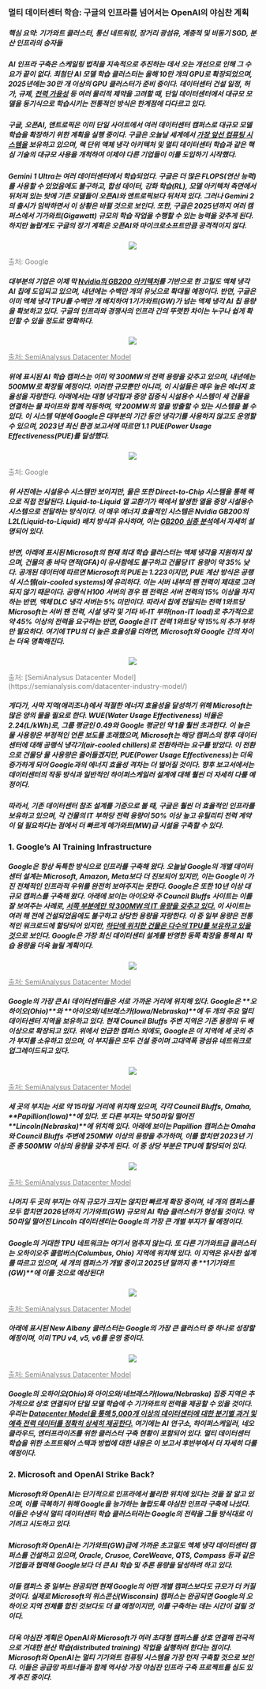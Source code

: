 ### 멀티 데이터센터 학습: 구글의 인프라를 넘어서는 OpenAI의 야심찬 계획 ###

##### <p color="green">핵심 요약: 기가와트 클러스터, 통신 네트워킹, 장거리 광섬유, 계층적 및 비동기 SGD, 분산 인프라의 승자들</p> #####

##### AI 인프라 구축은 스케일링 법칙을 지속적으로 추진하는 데서 오는 개선으로 인해 그 수요가 끝이 없다. 최첨단 AI 모델 학습 클러스터는 올해 10만 개의 GPU로 확장되었으며, 2025년에는 30만 개 이상의 GPU 클러스터가 준비 중이다. 데이터센터 건설 일정, 허가, 규제, <a href="https://semianalysis.com/2024/03/13/ai-datacenter-energy-dilemma-race/" target="_blank">전력 가용성</a> 등 여러 물리적 제약을 고려할 때, 단일 데이터센터에서 대규모 모델을 동기식으로 학습시키는 전통적인 방식은 한계점에 다다르고 있다. #####
##### 구글, 오픈AI, 앤트로픽은 이미 단일 사이트에서 여러 데이터센터 캠퍼스로 대규모 모델 학습을 확장하기 위한 계획을 실행 중이다. 구글은 오늘날 세계에서 [가장 앞선 컴퓨팅 시스템을](https://semianalysis.com/2023/04/12/google-ai-infrastructure-supremacy/) 보유하고 있으며, 랙 단위 액체 냉각 아키텍처 및 멀티 데이터센터 학습과 같은 핵심 기술의 대규모 사용을 개척하여 이제야 다른 기업들이 이를 도입하기 시작했다. #####
##### Gemini 1 Ultra는 여러 데이터센터에서 학습되었다. 구글은 더 많은 FLOPS(연산 능력)를 사용할 수 있었음에도 불구하고, 합성 데이터, 강화 학습(RL), 모델 아키텍처 측면에서 뒤처져 있는 탓에 기존 모델들이 오픈AI와 앤트로픽보다 뒤처져 있다. 그러나 Gemini 2의 출시가 임박하면서 이 상황은 바뀔 것으로 보인다. 또한, 구글은 2025년까지 여러 캠퍼스에서 기가와트(Gigawatt) 규모의 학습 작업을 수행할 수 있는 능력을 갖추게 된다. 하지만 놀랍게도 구글의 장기 계획은 오픈AI와 마이크로소프트만큼 공격적이지 않다. #####

<p align="center"><img src = "./scalinglaw-20241211/images01.png"></p>
<p align="left" style="color: gray;" size="10"> 출처: Google</p>

##### 대부분의 기업은 이제 막 [Nvidia의 GB200 아키텍처](https://semianalysis.com/2024/07/17/gb200-hardware-architecture-and-component/)를 기반으로 한 고밀도 액체 냉각 AI 칩에 도입되고 있으며, 내년에는 수백만 개의 유닛으로 확대될 예정이다. 반면, 구글은 이미 액체 냉각 TPU를 수백만 개 배치하여 1기가와트(GW)가 넘는 액체 냉각 AI 칩 용량을 확보하고 있다. 구글의 인프라와 경쟁사의 인프라 간의 뚜렷한 차이는 누구나 쉽게 확인할 수 있을 정도로 명확하다. #####

<p align="center"><img src = "./scalinglaw-20241211/images02.png"></p>
<a href="https://semianalysis.com/2024/03/13/ai-datacenter-energy-dilemma-race/" target="_blank" align="left" style="color: gray;" size="10" target="_blank">출처: SemiAnalysus Datacenter Model</a>

##### 위에 표시된 AI 학습 캠퍼스는 이미 약 300MW의 전력 용량을 갖추고 있으며, 내년에는 500MW로 확장될 예정이다. 이러한 규모뿐만 아니라, 이 시설들은 매우 높은 에너지 효율성을 자랑한다. 아래에서는 대형 냉각탑과 중앙 집중식 시설용수 시스템이 세 건물을 연결하는 물 파이프와 함께 작동하며, 약 200MW의 열을 방출할 수 있는 시스템을 볼 수 있다. 이 시스템 덕분에 Google은 대부분의 기간 동안 냉각기를 사용하지 않고도 운영할 수 있으며, 2023년 최신 환경 보고서에 따르면 1.1 PUE(Power Usage Effectiveness(PUE)를 달성했다. #####

<p align="center"><img src = "./scalinglaw-20241211/images03.png"></p>
<p align="left" style="color: gray;">출처: Google</p>

##### 위 사진에는 시설용수 시스템만 보이지만, 물은 또한 Direct-to-Chip 시스템을 통해 랙으로 직접 전달된다. Liquid-to-Liquid 열 교환기가 랙에서 발생한 열을 중앙 시설용수 시스템으로 전달하는 방식이다. 이 매우 에너지 효율적인 시스템은 Nvidia GB200의 L2L(Liquid-to-Liquid) 배치 방식과 유사하며, 이는 [GB200 심층 분석](https://semianalysis.com/2024/07/17/gb200-hardware-architecture-and-component/)에서 자세히 설명되어 있다. #####

##### 반면, 아래에 표시된 Microsoft의 현재 최대 학습 클러스터는 액체 냉각을 지원하지 않으며, 건물의 총 바닥 면적(GFA)이 유사함에도 불구하고 건물당 IT 용량이 약 35% 낮다. 공개된 데이터에 따르면 Microsoft의 PUE는 1.223이지만, PUE 계산 방식은 공랭식 시스템(air-cooled systems)에 유리하다. 이는 서버 내부의 팬 전력이 제대로 고려되지 않기 때문이다. 공랭식 H100 서버의 경우 팬 전력은 서버 전력의 15% 이상을 차지하는 반면, 액체 DLC 냉각 서버는 5% 미만이다. 따라서 칩에 전달되는 전력 1와트당 Microsoft는 서버 팬 전력, 시설 냉각 및 기타 비-IT 부하(non-IT load)로 추가적으로 약 45% 이상의 전력을 요구하는 반면, Google은 IT 전력 1와트당 약 15%의 추가 부하만 필요하다. 여기에 TPU의 더 높은 효율성을 더하면, Microsoft와 Google 간의 차이는 더욱 명확해진다. #####

<p align="center"><img src = "./scalinglaw-20241211/images04.png"> </p>
<p align="left" style="color: gray;"> 출처: [SemiAnalysus Datacenter Model](https://semianalysis.com/datacenter-industry-model/)</p>

##### 게다가, 사막 지역(애리조나)에서 적절한 에너지 효율성을 달성하기 위해 Microsoft는 많은 양의 물을 필요로 한다. WUE(Water Usage Effectiveness) 비율은 2.24(L/kWh)로, 그룹 평균인 0.49와 Google 평균인 약 1을 훨씬 초과한다. 이 높은 물 사용량은 부정적인 언론 보도를 초래했으며, Microsoft는 해당 캠퍼스의 향후 데이터센터에 대해 공랭식 냉각기(air-cooled chillers)로 전환하라는 요구를 받았다. 이 전환으로 건물당 물 사용량은 줄어들겠지만, PUE(Power Usage Effectiveness)는 더욱 증가하게 되어 Google과의 에너지 효율성 격차는 더 벌어질 것이다. 향후 보고서에서는 데이터센터의 작동 방식과 일반적인 하이퍼스케일러 설계에 대해 훨씬 더 자세히 다룰 예정이다. #####
##### 따라서, 기존 데이터센터 참조 설계를 기준으로 볼 때, 구글은 훨씬 더 효율적인 인프라를 보유하고 있으며, 각 건물의 IT 부하당 전력 용량이 50% 이상 높고 유틸리티 전력 계약이 덜 필요하다는 점에서 더 빠르게 메가와트(MW)급 시설을 구축할 수 있다. #####

### 1. Google’s AI Training Infrastructure ###

##### Google은 항상 독특한 방식으로 인프라를 구축해 왔다. 오늘날 Google의 개별 데이터센터 설계는 Microsoft, Amazon, Meta보다 더 진보되어 있지만, 이는 Google이 가진 전체적인 인프라적 우위를 완전히 보여주지는 못한다. Google은 또한 10년 이상 대규모 캠퍼스를 구축해 왔다. 아래에 보이는 아이오와 주 Council Bluffs 사이트는 이를 잘 보여주는 사례로, [서쪽 부분에만 약 300MW의 IT 용량을 갖추고 있다.](https://semianalysis.com/datacenter-industry-model/) 이 사이트는 여러 해 전에 건설되었음에도 불구하고 상당한 용량을 자랑한다. 이 중 일부 용량은 전통적인 워크로드에 할당되어 있지만, [하단에 위치한 건물은 다수의 TPU를 보유하고 있을 것](https://semianalysis.com/accelerator-industry-model/)으로 보인다. Google은 가장 최신 데이터센터 설계를 반영한 동쪽 확장을 통해 AI 학습 용량을 더욱 늘릴 계획이다. #####

<p align="center"><img src = "./scalinglaw-20241211/images05.png"></p>
<a href="https://semianalysis.com/2024/03/13/ai-datacenter-energy-dilemma-race/" target="_blank" align="left" style="color: gray;" size="10" target="_blank">출처: SemiAnalysus Datacenter Model</a>

##### Google의 가장 큰 AI 데이터센터들은 서로 가까운 거리에 위치해 있다. Google은 **오하이오(Ohio)**와 **아이오와/네브래스카(Iowa/Nebraska)**에 두 개의 주요 멀티 데이터센터 지역을 보유하고 있다. 현재 Council Bluffs 주변 지역은 기존 용량의 두 배 이상으로 확장되고 있다. 위에서 언급한 캠퍼스 외에도, Google은 이 지역에 세 곳의 추가 부지를 소유하고 있으며, 이 부지들은 모두 건설 중이며 고대역폭 광섬유 네트워크로 업그레이드되고 있다. #####

<p align="center"><img src = "./scalinglaw-20241211/images06.png"></p>
<a href="https://semianalysis.com/2024/03/13/ai-datacenter-energy-dilemma-race/" target="_blank" align="left" style="color: gray;" size="10" target="_blank">출처: SemiAnalysus Datacenter Model</a>

##### 세 곳의 부지는 서로 약 15마일 거리에 위치해 있으며, 각각 Council Bluffs, Omaha, **Papillion(Iowa)**에 있다. 또 다른 부지는 약 50마일 떨어진 **Lincoln(Nebraska)**에 위치해 있다. 아래에 보이는 Papillion 캠퍼스는 Omaha와 Council Bluffs 주변에 250MW 이상의 용량을 추가하며, 이를 합치면 2023년 기준 총 500MW 이상의 용량을 갖추게 된다. 이 중 상당 부분은 TPU에 할당되어 있다. #####

<p align="center"><img src = "./scalinglaw-20241211/images07.png"></p>
<a href="https://semianalysis.com/2024/03/13/ai-datacenter-energy-dilemma-race/" target="_blank" align="left" style="color: gray;" size="10" target="_blank">출처: SemiAnalysus Datacenter Model</a>

##### 나머지 두 곳의 부지는 아직 규모가 크지는 않지만 빠르게 확장 중이며, 네 개의 캠퍼스를 모두 합치면 2026년까지 기가와트(GW) 규모의 AI 학습 클러스터가 형성될 것이다. 약 50마일 떨어진 Lincoln 데이터센터는 Google의 가장 큰 개별 부지가 될 예정이다. #####
##### Google의 거대한 TPU 네트워크는 여기서 멈추지 않는다. 또 다른 기가와트급 클러스터는 오하이오주 콜럼버스(Columbus, Ohio) 지역에 위치해 있다. 이 지역은 유사한 설계를 따르고 있으며, 세 개의 캠퍼스가 개발 중이고 2025년 말까지 총 **1기가와트(GW)**에 이를 것으로 예상된다! #####

<p align="center"><img src = "./scalinglaw-20241211/images08.png"></p>
<a href="https://semianalysis.com/2024/03/13/ai-datacenter-energy-dilemma-race/" target="_blank" align="left" style="color: gray;" size="10" target="_blank">출처: SemiAnalysus Datacenter Model</a>

##### 아래에 표시된 New Albany 클러스터는 Google의 가장 큰 클러스터 중 하나로 성장할 예정이며, 이미 TPU v4, v5, v6를 운영 중이다. #####

<p align="center"><img src = "./scalinglaw-20241211/images09.png"></p>
<a href="https://semianalysis.com/2024/03/13/ai-datacenter-energy-dilemma-race/" target="_blank" align="left" style="color: gray;" size="10" target="_blank">출처: SemiAnalysus Datacenter Model</a>

##### Google의 오하이오(Ohio)와 아이오와/네브래스카(Iowa/Nebraska) 집중 지역은 추가적으로 상호 연결되어 단일 모델 학습에 수 기가와트의 전력을 제공할 수 있을 것이다. 우리는 [Datacenter Model을 통해 5,000개 이상의 데이터센터에 대한 분기별 과거 및 예측 전력 데이터를 정확히 상세히 제공한다.](https://semianalysis.com/datacenter-industry-model/) 여기에는 AI 연구소, 하이퍼스케일러, 네오클라우드, 엔터프라이즈를 위한 클러스터 구축 현황이 포함되어 있다. 멀티 데이터센터 학습을 위한 소프트웨어 스택과 방법에 대한 내용은 이 보고서 후반부에서 더 자세히 다룰 예정이다. #####

### 2. Microsoft and OpenAI Strike Back? ###

##### Microsoft와 OpenAI는 단기적으로 인프라에서 불리한 위치에 있다는 것을 잘 알고 있으며, 이를 극복하기 위해 Google을 능가하는 놀랍도록 야심찬 인프라 구축에 나섰다. 이들은 수냉식 멀티 데이터센터 학습 클러스터라는 Google의 전략을 그들 방식대로 이기려고 시도하고 있다. #####

##### Microsoft와 OpenAI는 기가와트(GW)급에 가까운 초고밀도 액체 냉각 데이터센터 캠퍼스를 건설하고 있으며, Oracle, Crusoe, CoreWeave, QTS, Compass 등과 같은 기업들과 협력해 Google보다 더 큰 AI 학습 및 추론 용량을 달성하려 하고 있다. #####

##### 이들 캠퍼스 중 일부는 완공되면 현재 Google의 어떤 개별 캠퍼스보다도 규모가 더 커질 것이다. 실제로 Microsoft의 위스콘신(Wisconsin) 캠퍼스는 완공되면 Google의 오하이오 지역 전체를 합친 것보다도 더 클 예정이지만, 이를 구축하는 데는 시간이 걸릴 것이다. #####

##### 더욱 야심찬 계획은 OpenAI와 Microsoft가 여러 초대형 캠퍼스를 상호 연결해 전국적으로 거대한 분산 학습(distributed training) 작업을 실행하려 한다는 점이다. Microsoft와 OpenAI는 멀티 기가와트 컴퓨팅 시스템을 가장 먼저 구축할 것으로 보인다. 이들은 공급망 파트너들과 함께 역사상 가장 야심찬 인프라 구축 프로젝트를 심도 있게 추진 중이다. #####

